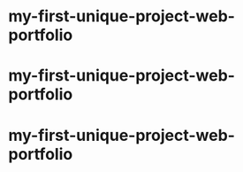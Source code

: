 # my-first-unique-project-web-portfolio
# my-first-unique-project-web-portfolio
# my-first-unique-project-web-portfolio
